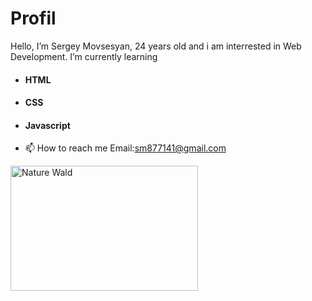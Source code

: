 # Profil

 Hello, I’m Sergey Movsesyan, 24 years old and i am interrested in Web Development.
 I’m currently learning 
 - <h4 id="t1" style= font-color:"orange";>HTML</h3>
 - <h4 id="t2" style= font-color:"blue";>CSS</h3>
 - <h4 id="t3" style= font-color:"skyblue";>Javascript</h3>
 
- 📫 How to reach me Email:sm877141@gmail.com 
<img src="https://img.freepik.com/free-vector/laptop-with-program-code-isometric-icon-software-development-programming-applications-dark-neon_39422-971.jpg" width=300px; height=200px; alt="Nature Wald"> 

<!---
SergeyMOV/SergeyMOV is a ✨ special ✨ repository because its `README.md` (this file) appears on your GitHub profile.
You can click the Preview link to take a look at your changes.
--->
